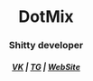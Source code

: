 <p align="center">
  <h1 align="center">DotMix</h1>

  <h3 align="center">Shitty developer</h3>

  <h5 align="center"><a href="https://vk.com/dotmix">VK</a> | <a href="https://t.me/dotmix">TG</a> | <a href="https://dotmix.pw">WebSite</a></h5>
</p>
